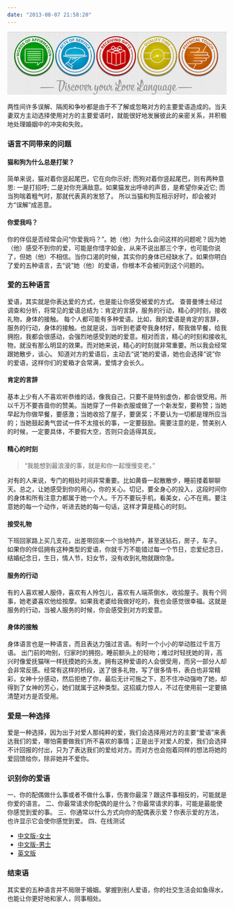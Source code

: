 ```yaml
---
date: "2013-08-07 21:58:20"
---
```


<img src='/_image/2013-08-05/Screen-Shot-2013-08-05-at-6.00.22-PM.png'>

两性间许多误解、隔阂和争吵都是由于不了解或忽略对方的主要爱语造成的。当夫妻双方主动选择使用对方的主要爱语时，就能很好地发展彼此的亲密关系，并积极地处理婚姻中的冲突和失败。

### 语言不同带来的问题

#### 猫和狗为什么总是打架？

简单来说，猫对着你竖起尾巴，它在向你示好; 而狗对着你竖起尾巴，则有两种意思: 一是打招呼; 二是对你充满敌意。如果猫发出呼哧的声音，是希望你亲近它; 而当狗喘着粗气时，那就代表真的发怒了。 所以当猫和狗互相示好时，却会被对方“误解”成恶意。

#### 你爱我吗？

你的伴侣是否经常会问“你爱我吗？”。她（他）为什么会问这样的问题呢？因为她（他）感受不到你的爱，可能是你惜字如金，从来不说出那三个字，也可能你说了，但她（他）不相信。当你口渴的时候，其实你的身体已经缺水了。如果你明白了爱的五种语言，去“说”她（他）的爱语，你根本不会被问到这个问题的。

### 爱的五种语言

爱语，其实就是你表达爱的方式，也是能让你感受被爱的方式。
查普曼博士经过调查和分析，将常见的爱语总结为：肯定的言辞，服务的行动，精心的时刻，接收礼物，身体的接触。
每个人都可能有多种爱语。比如，我的爱语是肯定的言辞，服务的行动，身体的接触。也就是说，当听到老婆夸我身材好，帮我做早餐，给我拥抱，我都会很感动，会强烈地感受到她的爱意。相对而言，精心的时刻和接收礼物，就没有那么明显的效果。而对她来说，精心的时刻就非常重要。所以我会经常跟她散步，谈心。
知道对方的爱语后，主动去“说”她的爱语，她也会选择“说”你的爱语，这样你们的爱箱才会常满，爱情才会长久。

#### 肯定的言辞

基本上少有人不喜欢听恭维的话，像我自己，只要不是特别虚伪，都会很受用。所以千万不要吝啬你的赞美。当她穿了一件新衣服或做了一个新发型，要称赞；当她早起为你做早餐，要感激；当她收拾了屋子，要褒奖；不要认为一切都是理所应当的；当她鼓起勇气尝试一件不太擅长的事，一定要鼓励。需要注意的是，赞美别人的时候，一定要具体，不要假大空，否则只会适得其反。

#### 精心的时刻

> “我能想到最浪漫的事，就是和你一起慢慢变老。”

对有的人来说，专门的相处时间非常重要。比如黄昏一起散散步，睡前搂着聊聊天。总之，让她感受到你的用心，你的关心。切记，要全身心的投入，这段时间你的身体和所有注意力都属于她一个人。千万不要玩手机，看美女，心不在焉。要注意她的每一个动作，听进去她的每一句话，这样才算是精心的时刻。

#### 接受礼物

下班回家路上买几支花，出差带回来一个当地特产，甚至送钻石，房子，车子。
如果你的伴侣拥有这种类型的爱语，你就千万不能错过每一个节日，恋爱纪念日，结婚纪念日，生日，情人节，妇女节，没有收到礼物就跟你急。

#### 服务的行动

有的人喜欢被人服侍，喜欢有人拎包儿，喜欢有人端茶倒水，收拾屋子。我有个同事，她老婆喜欢他给按摩。如果我老婆给我做好吃的，我也会感觉很幸福。这就是服务的行动，当被人服务的时候，你会感受到对方的爱意。

#### 身体的接触

身体语言也是一种语言，而且表达力强过言语。有时一个小小的举动胜过千言万语。
出门前的吻别，归家时的拥抱，睡前额头上的轻吻；难过时轻抚她的背，高兴时像爱抚猫咪一样抚摸她的头发。拥有这种爱语的人会很受用，而另一部分人却会非常反感。经常有这样的桥段，送了很多礼物，写了很多情书，表白也非常精彩，女神十分感动，然后拒绝了你，最后无计可施之下，忍不住冲动强吻了她，却得到了女神的芳心，她们就属于这种类型。这招威力惊人，不过在使用前一定要搞清楚对方是否受用。

### 爱是一种选择

爱是一种选择，因为出于对爱人那纯粹的爱，我们会选择用对方的主要“爱语”来表达我们的爱，哪怕需要做我们所不喜欢的事情；正是出于对爱人的爱，我们会选择不计回报的付出，只为了表达我们的爱给对方。而对方也会抱着同样的想法将她的爱回馈给你，除非她并不爱你。

### 识别你的爱语

一、你的配偶做什么事或者不做什么事，伤害你最深？跟这件事相反的，可能就是你爱的语言。
二、你最常请求你配偶的是什么？你最常请求的事，可能是最能使你感觉到爱的事。
三、你通常以什么方式向你的配偶表示爱？你表示爱的方法，也许显示它会使你感觉到爱。
四、在线测试

-   [中文版-女士](http://www.xinli001.com/ceshi/780/)
-   [中文版-男士](http://www.xinli001.com/ceshi/784/)
-   [英文版](http://www.5lovelanguages.com/)

### 结束语

其实爱的五种语言并不局限于婚姻。掌握到别人爱语，你的社交生活会如鱼得水，也能让你更好地和家人，同事相处。
